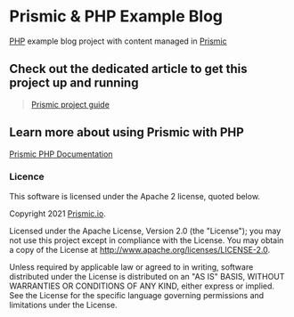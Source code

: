 # Prismic & PHP Example Blog

[PHP](https://www.php.net/) example blog project with content managed in [Prismic](https://prismic.io/)

## Check out the dedicated article to get this project up and running
> [Prismic project guide](https://user-guides.prismic.io/en/articles/868735-sample-blog-with-api-based-cms-in-php)

## Learn more about using Prismic with PHP
[Prismic PHP Documentation](https://prismic.io/docs/technologies/getting-started-php)

### Licence

This software is licensed under the Apache 2 license, quoted below.

Copyright 2021 [Prismic.io](http://www.prismic.io).

Licensed under the Apache License, Version 2.0 (the "License"); you may not use this project except in compliance with the License. You may obtain a copy of the License at http://www.apache.org/licenses/LICENSE-2.0.

Unless required by applicable law or agreed to in writing, software distributed under the License is distributed on an "AS IS" BASIS, WITHOUT WARRANTIES OR CONDITIONS OF ANY KIND, either express or implied. See the License for the specific language governing permissions and limitations under the License.
